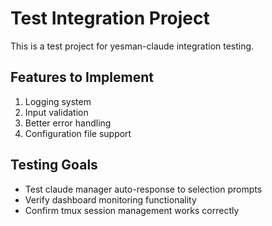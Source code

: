 # Test Integration Project

This is a test project for yesman-claude integration testing.

## Features to Implement

1. Logging system
2. Input validation
3. Better error handling
4. Configuration file support

## Testing Goals

- Test claude manager auto-response to selection prompts
- Verify dashboard monitoring functionality
- Confirm tmux session management works correctly